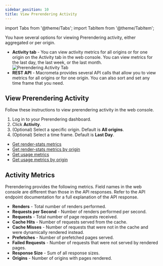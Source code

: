 ```yaml
---
sidebar_position: 10
title: View Prerendering Activity
---
```

import Tabs from '@theme/Tabs';
import TabItem from '@theme/TabItem';

You have several options for viewing Prerendering activity, either aggregated or per origin.

- **Activity tab** - You can view activity metrics for all origins or for one origin on the Activity tab in the web console. You can view metrics for the last day, the last week, or the last month.
  ![Prerendering Activity Tab](/img/prerendering/activity-tab.png)
- **REST API** - Macrometa provides several API calls that allow you to view metrics for all origins or for one origin. You can also sort and set any time frame that you need.

## View Prerendering Activity

<Tabs groupId="operating-systems">
<TabItem value="console" label="Web Console">

Follow these instructions to view prerendering activity in the web console.

1. Log in to your Prerendering dashboard.
2. Click **Activity**.
3. (Optional) Select a specific origin. Default is **All origins**.
4. (Optional) Select a time frame. Default is **Last Day**.

</TabItem>
<TabItem value="api" label="REST API">

- [Get render-stats metrics](https://www.macrometa.com/docs/apiPrerendering#/paths/api-prerender-v1-metrics-stats-render/get)
- [Get render-stats metrics by origin](https://www.macrometa.com/docs/apiPrerendering#/paths/api-prerender-v1-metrics-stats-render-origin/get)
- [Get usage metrics](https://www.macrometa.com/docs/apiPrerendering#/paths/api-prerender-v1-usage-aggregationType/get)
- [Get usage metrics by origin](https://www.macrometa.com/docs/apiPrerendering#/paths/api-prerender-v1-usage-aggregationType---origin/get)

</TabItem>
</Tabs>

## Activity Metrics

Prerendering provides the following metrics. Field names in the web console are different than those in the API responses. Refer to the API endpoint documentation for a full explanation of the API response.

- **Renders** - Total number of renders performed.
- **Requests per Second** - Number of renders performed per second.
- **Requests** - Total number of page requests received.
- **Cache Hits** - Number of requests served from the cache.
- **Cache Misses** - Number of requests that were not in the cache and were dynamically rendered instead.
- **Prefetches** - Number of prefetched pages served.
- **Failed Requests** - Number of requests that were not served by rendered pages.
- **Response Size** - Sum of all response sizes.
- **Origins** - Number of origins with pages rendered.
